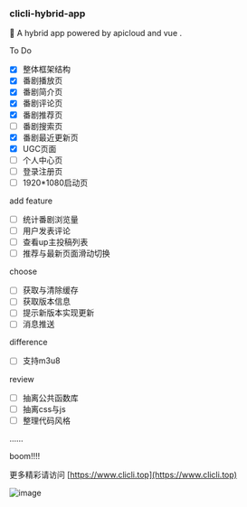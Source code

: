 ### clicli-hybrid-app
🍰 A hybrid app powered by apicloud and vue .

To Do

- [x] 整体框架结构
- [x] 番剧播放页
- [x] 番剧简介页
- [x] 番剧评论页
- [x] 番剧推荐页
- [ ] 番剧搜索页
- [x] 番剧最近更新页
- [x] UGC页面
- [ ] 个人中心页
- [ ] 登录注册页
- [ ] 1920*1080启动页

add feature

- [ ] 统计番剧浏览量
- [ ] 用户发表评论
- [ ] 查看up主投稿列表
- [ ] 推荐与最新页面滑动切换

choose

- [ ] 获取与清除缓存
- [ ] 获取版本信息
- [ ] 提示新版本实现更新
- [ ] 消息推送

difference

- [ ] 支持m3u8

review

- [ ] 抽离公共函数库
- [ ] 抽离css与js
- [ ] 整理代码风格

……

boom!!!!    

更多精彩请访问     [https://www.clicli.top](https://www.clicli.top)

![image](https://jwchan.cn/images/background_header.png)
